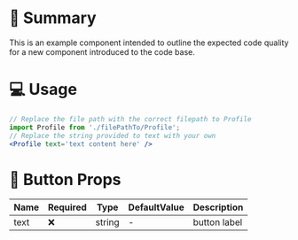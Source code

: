 # 📝 Summary
This is an example component intended to outline the expected code quality for a new component introduced to the code base.
# 💻 Usage
```jsx
// Replace the file path with the correct filepath to Profile
import Profile from './filePathTo/Profile';
// Replace the string provided to text with your own
<Profile text='text content here' />
```
# 📩 Button Props
| Name | Required | Type   | DefaultValue | Description  |
| ---- | -------- | ------ | ------------ | ------------ |
| text | ❌       | string | -            | button label |
    